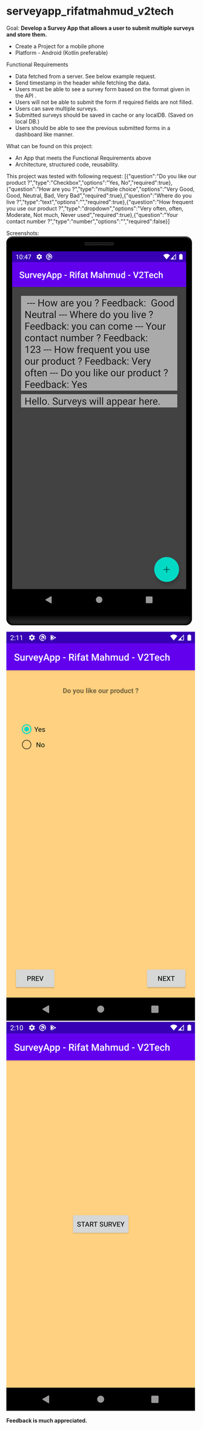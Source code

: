 # serveyapp_rifatmahmud_v2tech

Goal:
**Develop a Survey App that allows a user to submit multiple surveys and store them.**
* Create a Project for a mobile phone
* Platform - Android (Kotlin preferable)

Functional Requirements
* Data fetched from a server. See below example request.
* Send timestamp in the header while fetching the data.
* Users must be able to see a survey form based on the format given in the API .
* Users will not be able to submit the form if required fields are not filled.
* Users can save multiple surveys. 
* Submitted surveys should be saved in cache or any localDB. (Saved on local DB.)
* Users should be able to see the previous submitted forms in a dashboard like manner.

What can be found on this project:
* An App that meets the Functional Requirements above
* Architecture, structured code, reusability.

This project was tested with following request:
[{"question":"Do you like our product ?","type":"Checkbox","options":"Yes, No","required":true},{"question":"How are you ?","type":"multiple choice","options":"Very Good, Good, Neutral, Bad, Very Bad","required":true},{"question":"Where do you live ?","type":"text","options":"","required":true},{"question":"How frequent you use our product ?","type":"dropdown","options":"Very often, often, Moderate, Not much, Never used","required":true},{"question":"Your contact number ?","type":"number","options":"","required":false}]


Screenshots:
![Home Screen](https://github.com/BigBangKing/serveyapp_rifatmahmud_v2tech/blob/BigBangKing-patch-1-Screenshots/device-2020-08-24-104803.png)

![SurveyScreen](https://github.com/BigBangKing/serveyapp_rifatmahmud_v2tech/blob/BigBangKing-patch-1-Screenshots/device-2020-08-23-021126.png)
![SurveyScreen](https://github.com/BigBangKing/serveyapp_rifatmahmud_v2tech/blob/BigBangKing-patch-1-Screenshots/device-2020-08-23-021059.png)

**Feedback is much appreciated.**
